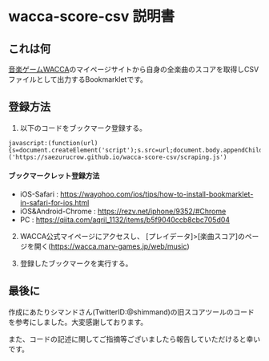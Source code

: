 # wacca-score-csv 説明書

## これは何

[音楽ゲームWACCA](https://wacca.marv.jp/)のマイページサイトから自身の全楽曲のスコアを取得しCSVファイルとして出力するBookmarkletです。

## 登録方法

1. 以下のコードをブックマーク登録する。


```
javascript:(function(url){s=document.createElement('script');s.src=url;document.body.appendChild(s);})('https://saezurucrow.github.io/wacca-score-csv/scraping.js')
```
#### ブックマークレット登録方法
- iOS-Safari : https://wayohoo.com/ios/tips/how-to-install-bookmarklet-in-safari-for-ios.html
- iOS&Android-Chrome : https://rezv.net/iphone/9352/#Chrome
- PC : https://qiita.com/aqril_1132/items/b5f9040ccb8cbc705d04

2. WACCA公式マイページにアクセスし、 [プレイデータ]>[楽曲スコア]のページを開く(https://wacca.marv-games.jp/web/music)

2. 登録したブックマークを実行する。

## 最後に

作成にあたりシマンドさん(TwitterID:@shimmand)の旧スコアツールのコードを参考にしました。大変感謝しております。

また、コードの記述に関してご指摘等ございましたら報告していただけると幸いです。
